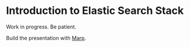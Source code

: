 # Introduction to Elastic Search Stack

Work in progress. Be patient.

Build the presentation with [Marp](https://marp.app/).
